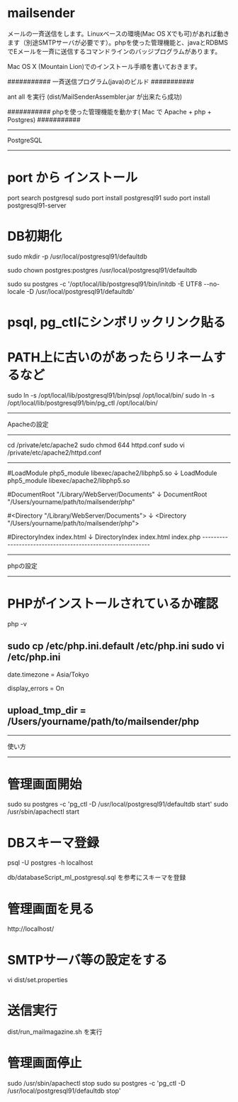 mailsender
==========

メールの一斉送信をします。Linuxベースの環境(Mac OS Xでも可)があれば動きます（別途SMTPサーバが必要です）。phpを使った管理機能と、javaとRDBMSでEメールを一斉に送信するコマンドラインのバッジプログラムがあります。




Mac OS X (Mountain Lion)でのインストール手順を書いておきます。





###########
一斉送信プログラム(java)のビルド
###########

ant all を実行 
(dist/MailSenderAssembler.jar が出来たら成功)




###########
phpを使った管理機能を動かす( Mac で Apache + php + Postgres)
###########



***
PostgreSQL
***

# port から インストール

port search postgresql
sudo port install postgresql91
sudo port install postgresql91-server

# DB初期化
sudo mkdir -p /usr/local/postgresql91/defaultdb

sudo chown postgres:postgres /usr/local/postgresql91/defaultdb

sudo su postgres -c '/opt/local/lib/postgresql91/bin/initdb -E UTF8 --no-locale -D /usr/local/postgresql91/defaultdb'

# psql, pg_ctlにシンボリックリンク貼る
# PATH上に古いのがあったらリネームするなど

sudo ln -s /opt/local/lib/postgresql91/bin/psql /opt/local/bin/
sudo ln -s /opt/local/lib/postgresql91/bin/pg_ctl /opt/local/bin/







***
Apacheの設定
***

cd /private/etc/apache2
sudo chmod 644 httpd.conf
sudo vi /private/etc/apache2/httpd.conf

-----------------------------------------------------------
#LoadModule php5_module libexec/apache2/libphp5.so
↓
LoadModule php5_module libexec/apache2/libphp5.so

#DocumentRoot "/Library/WebServer/Documents"
↓
DocumentRoot "/Users/yourname/path/to/mailsender/php"

#<Directory "/Library/WebServer/Documents">
↓
<Directory "/Users/yourname/path/to/mailsender/php">


<IfModule dir_module>
    #DirectoryIndex index.html
	↓
    DirectoryIndex index.html index.php
</IfModule>
-----------------------------------------------------------

***
phpの設定
***

# PHPがインストールされているか確認

php -v


sudo cp /etc/php.ini.default /etc/php.ini
sudo vi /etc/php.ini
-----------------------------------------------------------
date.timezone = Asia/Tokyo

display_errors = On

upload_tmp_dir = /Users/yourname/path/to/mailsender/php
-----------------------------------------------------------



***
使い方
***
# 管理画面開始
sudo su postgres -c 'pg_ctl -D /usr/local/postgresql91/defaultdb start'
sudo /usr/sbin/apachectl start


# DBスキーマ登録

psql -U postgres -h localhost

db/databaseScript_ml_postgresql.sql を参考にスキーマを登録

# 管理画面を見る
http://localhost/


# SMTPサーバ等の設定をする
vi dist/set.properties

# 送信実行
dist/run_mailmagazine.sh を実行


# 管理画面停止
sudo /usr/sbin/apachectl stop
sudo su postgres -c 'pg_ctl -D /usr/local/postgresql91/defaultdb stop'

